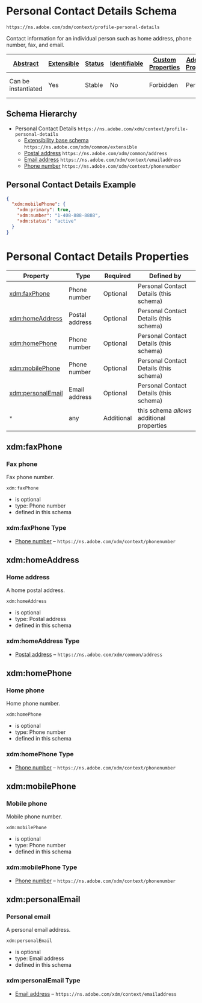 
# Personal Contact Details Schema

```
https://ns.adobe.com/xdm/context/profile-personal-details
```

Contact information for an individual person such as home address, phone number, fax, and email.

| [Abstract](../../../abstract.md) | [Extensible](../../../extensions.md) | [Status](../../../status.md) | [Identifiable](../../../id.md) | [Custom Properties](../../../extensions.md) | [Additional Properties](../../../extensions.md) | Defined In |
|----------------------------------|--------------------------------------|------------------------------|--------------------------------|---------------------------------------------|-------------------------------------------------|------------|
| Can be instantiated | Yes | Stable | No | Forbidden | Permitted | [mixins/profile/profile-personal-details.schema.json](mixins/profile/profile-personal-details.schema.json) |
## Schema Hierarchy

* Personal Contact Details `https://ns.adobe.com/xdm/context/profile-personal-details`
  * [Extensibility base schema](../../datatypes/extensible.schema.md) `https://ns.adobe.com/xdm/common/extensible`
  * [Postal address](../../datatypes/address.schema.md) `https://ns.adobe.com/xdm/common/address`
  * [Email address](../../datatypes/emailaddress.schema.md) `https://ns.adobe.com/xdm/context/emailaddress`
  * [Phone number](../../datatypes/phonenumber.schema.md) `https://ns.adobe.com/xdm/context/phonenumber`


## Personal Contact Details Example
```json
{
  "xdm:mobilePhone": {
    "xdm:primary": true,
    "xdm:number": "1-408-888-8888",
    "xdm:status": "active"
  }
}
```

# Personal Contact Details Properties

| Property | Type | Required | Defined by |
|----------|------|----------|------------|
| [xdm:faxPhone](#xdmfaxphone) | Phone number | Optional | Personal Contact Details (this schema) |
| [xdm:homeAddress](#xdmhomeaddress) | Postal address | Optional | Personal Contact Details (this schema) |
| [xdm:homePhone](#xdmhomephone) | Phone number | Optional | Personal Contact Details (this schema) |
| [xdm:mobilePhone](#xdmmobilephone) | Phone number | Optional | Personal Contact Details (this schema) |
| [xdm:personalEmail](#xdmpersonalemail) | Email address | Optional | Personal Contact Details (this schema) |
| `*` | any | Additional | this schema *allows* additional properties |

## xdm:faxPhone
### Fax phone

Fax phone number.

`xdm:faxPhone`
* is optional
* type: Phone number
* defined in this schema

### xdm:faxPhone Type


* [Phone number](../../datatypes/phonenumber.schema.md) – `https://ns.adobe.com/xdm/context/phonenumber`





## xdm:homeAddress
### Home address

A home postal address.

`xdm:homeAddress`
* is optional
* type: Postal address
* defined in this schema

### xdm:homeAddress Type


* [Postal address](../../datatypes/address.schema.md) – `https://ns.adobe.com/xdm/common/address`





## xdm:homePhone
### Home phone

Home phone number.

`xdm:homePhone`
* is optional
* type: Phone number
* defined in this schema

### xdm:homePhone Type


* [Phone number](../../datatypes/phonenumber.schema.md) – `https://ns.adobe.com/xdm/context/phonenumber`





## xdm:mobilePhone
### Mobile phone

Mobile phone number.

`xdm:mobilePhone`
* is optional
* type: Phone number
* defined in this schema

### xdm:mobilePhone Type


* [Phone number](../../datatypes/phonenumber.schema.md) – `https://ns.adobe.com/xdm/context/phonenumber`





## xdm:personalEmail
### Personal email

A personal email address.

`xdm:personalEmail`
* is optional
* type: Email address
* defined in this schema

### xdm:personalEmail Type


* [Email address](../../datatypes/emailaddress.schema.md) – `https://ns.adobe.com/xdm/context/emailaddress`




